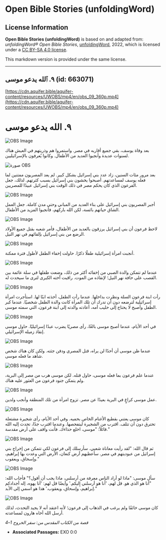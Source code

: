 # Open Bible Stories (unfoldingWord)

## License Information

**Open Bible Stories (unfoldingWord)** is based on and adapted from: _unfoldingWord® Open Bible Stories_, [unfoldingWord](https://unfoldingword.org/utw), 2022, which is licensed under a [CC BY-SA 4.0 license](https://creativecommons.org/licenses/by-sa/4.0/legalcode.en).

This markdown version is provided under the same license.



--------------------------------

## ٩. ٱلله يدعو موسى (id: 663071)

[https://cdn.aquifer.bible/aquifer-content/resources/UWOBS/mp4/en/obs_09_360p.mp4](https://cdn.aquifer.bible/aquifer-content/resources/UWOBS/mp4/en/obs_09_360p.mp4)

٩. الله يدعو موسى
=================

![OBS Image](https://cdn.aquifer.bible/aquifer-content/resources/UWOBS/jpg/360px/obs-en-09-01.jpg)

بعد وفاة يوسف، بقي جميع أقاربه في مصر. واستمروا هم وذريتهم في العيش هناك لسنوات عديدة وأنجبوا العديد من الأطفال. وكانوا يُعرفون بالإسرائيليين.

![صورة OBS](https://cdn.aquifer.bible/aquifer-content/resources/UWOBS/jpg/360px/obs-en-09-02.jpg)

بعد مرور مئات السنين، زاد عدد بني إسرائيل بشكل كبير. لم يعد المصريون ممتنين لما فعله يوسف لمساعدتهم. أصبحوا يخشون بني إسرائيل بسبب كثرتهم. لذلك، جعل الفرعون الذي كان يحكم مصر في ذلك الوقت بني إسرائيل عبيدًا للمصريين.

![OBS Image](https://cdn.aquifer.bible/aquifer-content/resources/UWOBS/jpg/360px/obs-en-09-03.jpg)

أجبر المصريون بني إسرائيل على بناء العديد من المباني وحتى مدن كاملة. جعل العمل الشاق حياتهم بائسة، لكن الله باركهم، فأنجبوا المزيد من الأطفال.

![OBS Image](https://cdn.aquifer.bible/aquifer-content/resources/UWOBS/jpg/360px/obs-en-09-04.jpg)

لاحظ فرعون أن بني إسرائيل يرزقون بالعديد من الأطفال، فأمر شعبه بقتل جميع الأولاد الرضع من بني إسرائيل بإلقائهم في نهر النيل.

![OBS Image](https://cdn.aquifer.bible/aquifer-content/resources/UWOBS/jpg/360px/obs-en-09-05.jpg)

أنجبت امرأة إسرائيلية طفلًا ذكرًا. حاولت إخفاء الطفل لأطول فترة ممكنة.

![OBS Image](https://cdn.aquifer.bible/aquifer-content/resources/UWOBS/jpg/360px/obs-en-09-06.jpg)

عندما لم تتمكن والدة الصبي من إخفائه أكثر من ذلك، وضعت طفلها في سلة عائمة بين القصب على حافة نهر النيل؛ لإنقاذه من الموت. راقبت أخته الكبرى لترى ما سيحدث له.

![OBS Image](https://cdn.aquifer.bible/aquifer-content/resources/UWOBS/jpg/360px/obs-en-09-07.jpg)

رأت ابنة فرعون السلة ونظرت بداخلها. عندما رأت الطفل، أخذته ابنًا لها. استأجرت امرأة إسرائيلية لترضعه دون أن تدرك أن تلك المرأة كانت والدة الطفل شخصيًا. عندما كبر الطفل وأصبح لا يحتاج إلى حليب أمه، أعادته والدته إلى ابنة فرعون، التي سمته موسى.

![OBS Image](https://cdn.aquifer.bible/aquifer-content/resources/UWOBS/jpg/360px/obs-en-09-08.jpg)

في أحد الأيام، عندما أصبح موسى بالغًا، رأى مصريًا يضرب عبدًا إسرائيليًا. حاول موسى إنقاذ زميله الإسرائيلي.

![OBS Image](https://cdn.aquifer.bible/aquifer-content/resources/UWOBS/jpg/360px/obs-en-09-09.jpg)

عندما ظن موسى أن أحدًا لن يراه، قتل المصري ودفن جثته. ولكن كان هناك شخص شاهد ما فعله موسى.

![OBS Image](https://cdn.aquifer.bible/aquifer-content/resources/UWOBS/jpg/360px/obs-en-09-10.jpg)

عندما علم فرعون بما فعله موسى، حاول قتله. لكن موسى هرب من مصر إلى البرية، ولم يتمكن جنود فرعون من العثور عليه هناك.

![OBS Image](https://cdn.aquifer.bible/aquifer-content/resources/UWOBS/jpg/360px/obs-en-09-11.jpg)

عمل موسى كراعٍ في البرية بعيدًا عن مصر. تزوج امرأة من تلك المنطقة وأنجب ولدين.

![OBS Image](https://cdn.aquifer.bible/aquifer-content/resources/UWOBS/jpg/360px/obs-en-09-12.jpg)

كان موسى يعتني بقطيع الأغنام الخاص بحميه. وفي أحد الأيام، رأى شجيرة مشتعلة تحترق دون أن تتلف. اقترب من الشجيرة ليتفحصها. وعندما اقترب جدًا، تحدث إليه الله قائلاً: "موسى، اخلع حذاءك. فأنت واقف على أرض مقدسة."

![OBS Image](https://cdn.aquifer.bible/aquifer-content/resources/UWOBS/jpg/360px/obs-en-09-13.jpg)

ثم قال الله: "لقد رأيت معاناة شعبي. سأرسلك إلى فرعون لكي تتمكن من إخراج بني إسرائيل من عبوديتهم في مصر. سأعطيهم أرض كنعان، الأرض التي وعدت بها إبراهيم، وإسحاق، ويعقوب."

![OBS Image](https://cdn.aquifer.bible/aquifer-content/resources/UWOBS/jpg/360px/obs-en-09-14.jpg)

سأل موسى: "ماذا لو أراد الناس معرفة من أرسلني، ماذا يجب أن أقول؟" فأجاب الله: "أنا هو الذي هو. قل لهم، 'أَنا هو أرسلني إِليكم.' وأيضًا قل لهم: 'أنا يهوه، إله أجدادكم إبراهيم، وإسحاق، ويعقوب.' هذا هو اسمي إلى الأبد."

![OBS Image](https://cdn.aquifer.bible/aquifer-content/resources/UWOBS/jpg/360px/obs-en-09-15.jpg)

كان موسى خائفًا ولم يرغب في الذهاب إلى فرعون؛ لأنه اعتقد أنه لا يجيد التحدث، لذلك أرسل الله أخاه هارون لمساعدته.

*قصة من الكتاب المقدس من: سفر الخروج 1–4*

* **Associated Passages:** EXO 0:0

